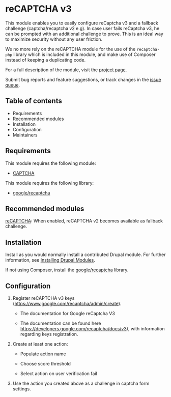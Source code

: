 # reCAPTCHA v3

This module enables you to easily configure reCaptcha v3
and a fallback challenge (captcha/recaptcha v2 e.g).
In case user fails reCaptcha v3,
he can be prompted with an additional challenge to prove.
This is an ideal way to maximize security without any user friction.

We no more rely on the reCAPTCHA module for the use of the `recaptcha-php`
library which is included in this module, and make use of
Composer instead of keeping a duplicating code.

For a full description of the module, visit the
[project page](https://www.drupal.org/project/recaptcha_v3).

Submit bug reports and feature suggestions, or track changes in the
[issue queue](https://www.drupal.org/project/issues/recaptcha_v3).


## Table of contents

- Requirements
- Recommended modules
- Installation
- Configuration
- Maintainers


## Requirements

This module requires the following module:

- [CAPTCHA](https://www.drupal.org/project/captcha)

This module requires the following library:

- [google/recaptcha](https://github.com/google/recaptcha)


## Recommended modules

[reCAPTCHA](https://www.drupal.org/project/recaptcha):
When enabled, reCAPTCHA v2 becomes available as fallback challenge.


## Installation

Install as you would normally install a contributed Drupal module. For further
information, see
[Installing Drupal Modules](https://www.drupal.org/docs/extending-drupal/installing-drupal-modules).

If not using Composer,
install the [google/recaptcha](https://github.com/google/recaptcha) library.


## Configuration

1. Register reCAPTCHA v3 keys (https://www.google.com/recaptcha/admin/create).

   - The documentation for Google reCaptcha V3

   - The documentation can be found here
     https://developers.google.com/recaptcha/docs/v3),
     with information regarding keys registration.

2. Create at least one action:

   - Populate action name

   - Choose score threshold

   - Select action on user verification fail

3. Use the action you created above as a challenge in captcha form settings.
